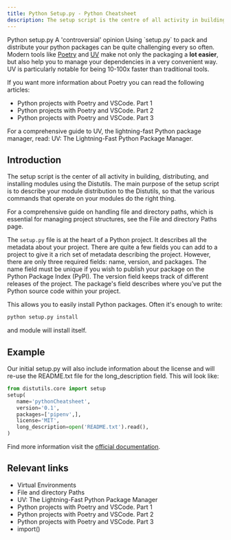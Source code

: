 ```yaml
---
title: Python Setup.py - Python Cheatsheet
description: The setup script is the centre of all activity in building, distributing, and installing modules using the Distutils. The main purpose of the setup script is to describe your module distribution to the Distutils, so that the various commands that operate on your modules do the right thing.
---
```


<base-title :title="frontmatter.title" :description="frontmatter.description">
Python setup.py
</base-title>

<base-warning>
  <base-warning-title>
    A 'controversial' opinion
  </base-warning-title>
  <base-warning-content>
    Using `setup.py` to pack and distribute your python packages can be quite challenging every so often. Modern tools like <a target="_blank" href="https://python-poetry.org/">Poetry</a> and <a target="_blank" href="https://docs.astral.sh/uv/">UV</a> make not only the packaging a <b>lot easier</b>, but also help you to manage your dependencies in a very convenient way. UV is particularly notable for being 10-100x faster than traditional tools.
  </base-warning-content>
</base-warning>

If you want more information about Poetry you can read the following articles:

- <router-link to="/blog/python-projects-with-poetry-and-vscode-part-1">Python projects with Poetry and VSCode. Part 1</router-link>
- <router-link to="/blog/python-projects-with-poetry-and-vscode-part-2">Python projects with Poetry and VSCode. Part 2</router-link>
- <router-link to="/blog/python-projects-with-poetry-and-vscode-part-3">Python projects with Poetry and VSCode. Part 3</router-link>

For a comprehensive guide to UV, the lightning-fast Python package manager, read: <router-link to="/blog/python-uv-package-manager">UV: The Lightning-Fast Python Package Manager</router-link>.

## Introduction

The setup script is the center of all activity in building, distributing, and installing modules using the Distutils. The main purpose of the setup script is to describe your module distribution to the Distutils, so that the various commands that operate on your modules do the right thing.

For a comprehensive guide on handling file and directory paths, which is essential for managing project structures, see the <router-link to="/cheatsheet/file-directory-path">File and directory Paths</router-link> page.

The `setup.py` file is at the heart of a Python project. It describes all the metadata about your project. There are quite a few fields you can add to a project to give it a rich set of metadata describing the project. However, there are only three required fields: name, version, and packages. The name field must be unique if you wish to publish your package on the Python Package Index (PyPI). The version field keeps track of different releases of the project. The package's field describes where you’ve put the Python source code within your project.

This allows you to easily install Python packages. Often it's enough to write:

```bash
python setup.py install
```

and module will install itself.

## Example

Our initial setup.py will also include information about the license and will re-use the README.txt file for the long_description field. This will look like:

```python
from distutils.core import setup
setup(
   name='pythonCheatsheet',
   version='0.1',
   packages=['pipenv',],
   license='MIT',
   long_description=open('README.txt').read(),
)
```

Find more information visit the [official documentation](http://docs.python.org/3.11/install/index.html).

## Relevant links

- <router-link to="/cheatsheet/virtual-environments">Virtual Environments</router-link>
- <router-link to="/cheatsheet/file-directory-path">File and directory Paths</router-link>
- <router-link to="/blog/python-uv-package-manager">UV: The Lightning-Fast Python Package Manager</router-link>
- <router-link to="/blog/python-projects-with-poetry-and-vscode-part-1">Python projects with Poetry and VSCode. Part 1</router-link>
- <router-link to="/blog/python-projects-with-poetry-and-vscode-part-2">Python projects with Poetry and VSCode. Part 2</router-link>
- <router-link to="/blog/python-projects-with-poetry-and-vscode-part-3">Python projects with Poetry and VSCode. Part 3</router-link>
- <router-link to="/builtin/import">import()</router-link>
